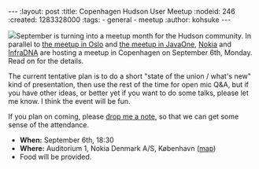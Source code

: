 --- :layout: post :title: Copenhagen Hudson User Meetup :nodeid: 246 :created: 1283328000 :tags: - general - meetup :author: kohsuke ---

![](http://upload.wikimedia.org/wikipedia/commons/thumb/9/98/Kopenhagen_Innenstadt.JPG/280px-Kopenhagen_Innenstadt.JPG)September is turning into a meetup month for the Hudson community. In parallel to [the meetup in Oslo](http://hudson-labs.org/content/hudson-javazone-meetup-oslo) and [the meetup in JavaOne](http://hudson-labs.org/content/pre-javaone-hudson-meetup), [Nokia](http://www.nokia.com/) and [InfraDNA](http://infradna.com/) are hosting a meetup in Copenhagen on September 6th, Monday. Read on for the details.

The current tentative plan is to do a short "state of the union / what's new" kind of presentation, then use the rest of the time for open mic Q&A, but if you have other ideas, or better yet if you want to do some talks, please let me know. I think the event will be fun.

If you plan on coming, please [drop me a note](mailto:event@infradna.com), so that we can get some sense of the attendance.

- **When:** September 6th, 18:30
- **Where:** Auditorium 1, Nokia Denmark A/S, København ([map](http://maps.google.dk/maps?f=q&source=s_q&hl=da&geocode=&q=Nokia+Danmark+A/S,+K%C3%B8benhavn&sll=55.869147,11.228027&sspn=9.259564,26.367188&ie=UTF8&hq=Nokia+Danmark+A/S,&hnear=K%C3%B8benhavn&t=h&ll=55.649606,12.541698&spn=0.000284,0.000805&z=21))
- Food will be provided.
